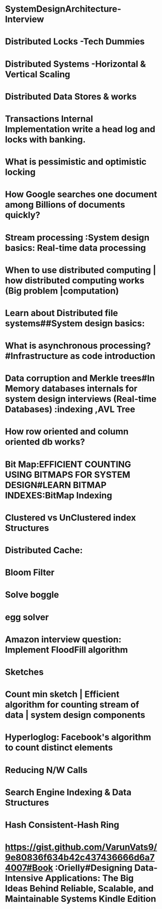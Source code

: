 # SystemDesignArchitecture-Interview

# Distributed Locks -Tech Dummies
# Distributed Systems -Horizontal & Vertical Scaling
# Distributed Data Stores & works
# Transactions Internal Implementation write a head log and locks with banking.
# What is pessimistic and optimistic locking
# How Google searches one document among Billions of documents quickly?
# Stream processing :System design basics: Real-time data processing
# When to use distributed computing | how distributed computing works (Big problem |computation)
# Learn about Distributed file systems##System design basics:
# What is asynchronous processing?#Infrastructure as code introduction
# Data corruption and Merkle trees#In Memory databases internals for system design interviews (Real-time Databases) :indexing ,AVL Tree
# How row oriented and column oriented db works?
# Bit Map:EFFICIENT COUNTING USING BITMAPS FOR SYSTEM DESIGN#LEARN BITMAP INDEXES:BitMap Indexing 
# Clustered vs UnClustered index Structures
# Distributed Cache:
# Bloom Filter
# Solve boggle
# egg solver
# Amazon interview question: Implement FloodFill algorithm
# Sketches
# Count min sketch | Efficient algorithm for counting stream of data | system design components
# Hyperloglog: Facebook's algorithm to count distinct elements
# Reducing N/W Calls
# Search Engine Indexing & Data Structures
# Hash Consistent-Hash Ring
# https://gist.github.com/VarunVats9/9e80836f634b42c437436666d6a74007#Book :Orielly#Designing Data-Intensive Applications: The Big Ideas Behind Reliable, Scalable, and Maintainable Systems Kindle Edition ##


